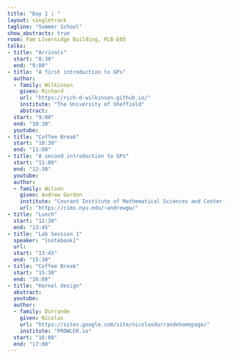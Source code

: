```yaml
---
title: "Day 1 | "
layout: singletrack
tagline: "Summer School"
show_abstracts: true
room: Pam Liversidge Building, PLB-E05
talks:
- title: "Arrivals"
  start: "8:30"
  end: "9:00"
- title: "A first introduction to GPs"
  author:
  - family: Wilkinson
    given: Richard
    url: "https://rich-d-wilkinson.github.io/"
    institute: "The University of Sheffield"   
    abstract:
  start: "9:00"
  end: "10:30"
  youtube: 
- title: "Coffee Break"
  start: "10:30"
  end: "11:00"
- title: "A second introduction to GPs"
  start: "11:00"
  end: "12:30"
  youtube: 
  author:
  - family: Wilson
    given: Andrew Gordon
    institute: "Courant Institute of Mathematical Sciences and Center for Data Science, New York University"
    url: "https://cims.nyu.edu/~andrewgw/"
- title: "Lunch"
  start: "12:30"
  end: "13:45"
- title: "Lab Session 1"
  speaker: "[notebook]"
  url:
  start: "13:45"
  end: "15:30"
- title: "Coffee Break"
  start: "15:30"
  end: "16:00"
- title: "Kernel design"
  abstract:
  youtube: 
  author:
  - family: Durrande
    given: Nicolas
    url: "https://sites.google.com/site/nicolasdurrandehomepage/"
    institute: "PROWLER.io"
  start: "16:00"
  end: "17:00"
---
```

